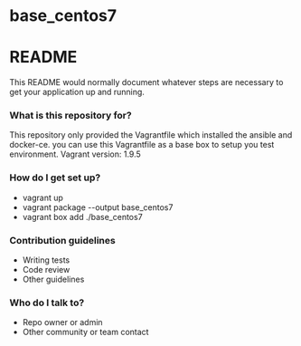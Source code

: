 # base_centos7
# README #

This README would normally document whatever steps are necessary to get your application up and running.

### What is this repository for? ###

This repository only provided the Vagrantfile which installed the ansible and docker-ce.
you can use this Vagrantfile as a base box to setup you test environment.
Vagrant version: 1.9.5

### How do I get set up? ###

* vagrant up
* vagrant package --output base_centos7
* vagrant box add ./base_centos7

### Contribution guidelines ###

* Writing tests
* Code review
* Other guidelines

### Who do I talk to? ###

* Repo owner or admin
* Other community or team contact
